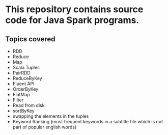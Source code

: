 # This repository contains source code for Java Spark programs.

## Topics covered

- RDD
- Reduce
- Map
- Scala Tuples
- PairRDD
- ReduceByKey
- Fluent API
- OrderByKey
- FlatMap
- Filter
- Read from disk
- sortByKey
- swapping the elements in the tuples
- Keyword Ranking (most frequent keywords in a subtitle file which is not part of popular english words)
